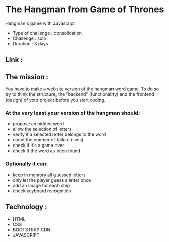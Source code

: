 # The Hangman from Game of Thrones
Hangman's game with Javascript

* Type of challenge : consolidation
* Challenge : solo
* Duration : 3 days

## Link : 

## The mission :
You have to make a website version of the hangman word game. To do so try to think the structure, the "backend" (functionality) and the frontend (design) of your project before you start coding.

### At the very least your version of the hangman should:

* propose an hidden word
* allow the selection of letters
* verify if a selected letter belongs to the word
* count the number of failure (lives)
* check if it's a game over
* check if the word as been found

### Optionally it can:

* keep in memory all guessed letters
* only let the player guess a letter once
* add an image for each step
* check keyboard recognition


## Technology :
* HTML
* CSS
* BOOTSTRAP CDN
* JAVASCRIPT

